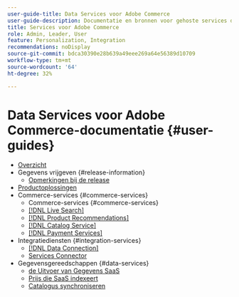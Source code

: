 ```yaml
---
user-guide-title: Data Services voor Adobe Commerce
user-guide-description: Documentatie en bronnen voor gehoste services die uitgebreide mogelijkheden bieden voor Adobe Commerce en Magento Open Source.
title: Services voor Adobe Commerce
role: Admin, Leader, User
feature: Personalization, Integration
recommendations: noDisplay
source-git-commit: bdca30390e28b639a49eee269a64e56389d10709
workflow-type: tm+mt
source-wordcount: '64'
ht-degree: 32%

---
```


# Data Services voor Adobe Commerce-documentatie {#user-guides}

- [Overzicht](home.md)
- Gegevens vrijgeven {#release-information}
   - [Opmerkingen bij de release](/help/landing/release-notes-all.md)
- [Productoplossingen](product-solutions.md)
- Commerce-services {#commerce-services}
   - Commerce-services {#commerce-services}
   - [[!DNL Live Search]](https://experienceleague.adobe.com/docs/commerce/live-search/overview.html?lang=nl-NL)
   - [[!DNL Product Recommendations]](https://experienceleague.adobe.com/docs/commerce/product-recommendations/guide-overview.html?lang=nl-NL)
   - [[!DNL Catalog Service]](https://experienceleague.adobe.com/docs/commerce/catalog-service/guide-overview.html?lang=nl-NL)
   - [[!DNL Payment Services]](https://experienceleague.adobe.com/docs/commerce/payment-services/guide-overview.html?lang=nl-NL)
- Integratiediensten {#integration-services}
   - [[!DNL Data Connection]](https://experienceleague.adobe.com/docs/commerce/data-connection/overview.html?lang=nl-NL)
   - [Services Connector](/help/landing/saas.md)
- Gegevensgereedschappen {#data-services}
   - [ de Uitvoer van Gegevens SaaS ](https://experienceleague.adobe.com/docs/commerce/saas-data-export/overview.html?lang=nl-NL)
   - [ Prijs die SaaS  indexeert](https://experienceleague.adobe.com/docs/commerce/price-indexer/price-indexing.html?lang=nl-NL)
   - [Catalogus synchroniseren](/help/landing/catalog-sync.md)






